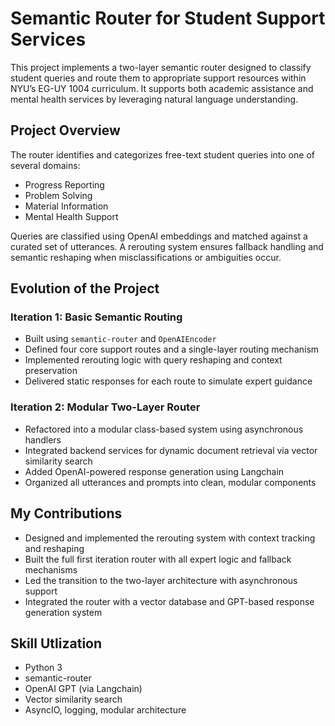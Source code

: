 # Semantic Router for Student Support Services

This project implements a two-layer semantic router designed to classify student queries and route them to appropriate support resources within NYU’s EG-UY 1004 curriculum. It supports both academic assistance and mental health services by leveraging natural language understanding.

## Project Overview

The router identifies and categorizes free-text student queries into one of several domains:
- Progress Reporting
- Problem Solving
- Material Information
- Mental Health Support

Queries are classified using OpenAI embeddings and matched against a curated set of utterances. A rerouting system ensures fallback handling and semantic reshaping when misclassifications or ambiguities occur.

## Evolution of the Project

### Iteration 1: Basic Semantic Routing
- Built using `semantic-router` and `OpenAIEncoder`
- Defined four core support routes and a single-layer routing mechanism
- Implemented rerouting logic with query reshaping and context preservation
- Delivered static responses for each route to simulate expert guidance

### Iteration 2: Modular Two-Layer Router
- Refactored into a modular class-based system using asynchronous handlers
- Integrated backend services for dynamic document retrieval via vector similarity search
- Added OpenAI-powered response generation using Langchain
- Organized all utterances and prompts into clean, modular components

## My Contributions

- Designed and implemented the rerouting system with context tracking and reshaping
- Built the full first iteration router with all expert logic and fallback mechanisms
- Led the transition to the two-layer architecture with asynchronous support
- Integrated the router with a vector database and GPT-based response generation system

## Skill Utlization

- Python 3
- semantic-router
- OpenAI GPT (via Langchain)
- Vector similarity search
- AsyncIO, logging, modular architecture
